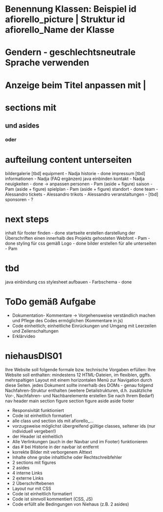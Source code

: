# Benennung Klassen: Beispiel id afiorello_picture | Struktur id afiorello_Name der Klasse

# Gendern - geschlechtsneutrale Sprache verwenden

# Anzeige beim Titel anpassen mit |

# sections mit <h2> und asides <h3> oder <h4>

# aufteilung content unterseiten
bildergalerie [tbd]
equipment - Nadja
historie - done
impressum [tbd]
informationen - Nadja (FAQ ergänzen) java einbinden
kontakt - Nadja
neuigkeiten - done -> anpassen
personen - Pam (aside + figure)
saison - Pam (aside + figure)
spielplan - Pam (aside + figure)
standort - done
team - Alessandro
tickets - Alessandro
trikots - Alessandro
veranstaltungen - [tbd]
sponsoren - ?

# next steps
inhalt für footer finden - done
startseite erstellen
darstellung der Überschriften einen innerhalb des Projekts gehosteten Webfont - Pam - done
styling für css gemäß Logo - done
bilder erstellen für alle unterseiten - Pam

# tbd
java einbindung
css stylesheet aufbauen - Farbschema - done

# ToDo gemäß Aufgabe
- Dokumentation- Kommentare -> Vorgehensweise verständlich machen und Pflege des Codes ermöglichen
  (Kommentare in js)
- Code einheitlich; einheitliche Einrückungen und Umgang mit Leerzeilen und Zeilenschaltungen
- Erklärvideo 

# niehausDIS01

Ihre Website soll folgende formale bzw. technische Vorgaben erfüllen:
Ihre Website soll enthalten:
mindestens 12 HTML-Dateien, im flexiblen, ggffs. mehrspaltigen Layout mit einem horizontalen Menü zur Navigation durch diese Seiten.
jedes Dokument sollte innerhalb des DOMs - genau folgend Nachfahren-Struktur enthalten
(weitere Detailstrukturen, d.h. zusätzliche Vor-, Nachfahren- und Nachbarelemente erstellen Sie nach Ihrem Bedarf) 
nav
header
main 
  section
      figure
  section
      figure
aside
aside
footer



- Responsivität funktioniert 
- Code ist einheitlich formatiert
- alle class und section ids mit afiorello_...
- vorzugsweise möglichst übergreifend gültige classes, seltener ids (nur individuell vergeben!)
- der Header ist einheitlich
- Alle Verlinkungen (auch in der Navbar und im Footer) funktionieren
- das # bei Historie in der navbar ist entfernt
- korrekte Bilder mit verborgenem Alttext
- Inhalte ohne grobe inhaltliche oder Rechtschreibfehler
- 2 sections mit figures
- 2 asides
- 4 interne Links
- 2 externe Links
- 2 Überschriftebenen
- Layout nur mit CSS
- Code ist einheitlich formatiert
- Code ist sinnvoll kommentiert (CSS, JS)
- Code erfüllt alle Bedingungen von Niehaus (z.B. 2 asides)

